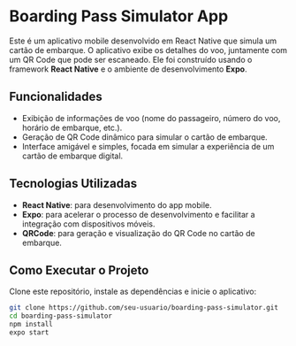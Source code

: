 # Boarding Pass Simulator App

Este é um aplicativo mobile desenvolvido em React Native que simula um cartão de embarque. O aplicativo exibe os detalhes do voo, juntamente com um QR Code que pode ser escaneado. Ele foi construído usando o framework **React Native** e o ambiente de desenvolvimento **Expo**.

## Funcionalidades
- Exibição de informações de voo (nome do passageiro, número do voo, horário de embarque, etc.).
- Geração de QR Code dinâmico para simular o cartão de embarque.
- Interface amigável e simples, focada em simular a experiência de um cartão de embarque digital.

## Tecnologias Utilizadas
- **React Native**: para desenvolvimento do app mobile.
- **Expo**: para acelerar o processo de desenvolvimento e facilitar a integração com dispositivos móveis.
- **QRCode**: para geração e visualização do QR Code no cartão de embarque.

## Como Executar o Projeto
Clone este repositório, instale as dependências e inicie o aplicativo:

```bash
git clone https://github.com/seu-usuario/boarding-pass-simulator.git
cd boarding-pass-simulator
npm install
expo start
